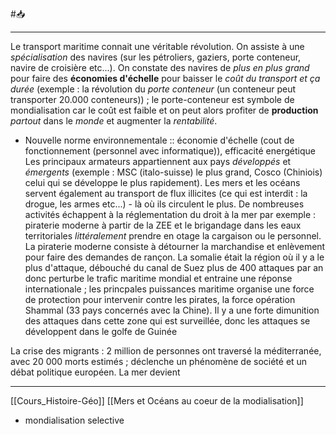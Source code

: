 #📥 

---
Le transport maritime connait une véritable révolution. On assiste à une *spécialisation* des navires (sur les pétroliers, gaziers, porte conteneur, navire de croisière etc...). On constate des navires de *plus en plus grand* pour faire des **économies d'échelle** pour baisser le *coût du transport et ça durée* (exemple : la révolution du *porte conteneur* (un conteneur peut transporter 20.000 conteneurs)) ; le porte-conteneur est symbole de mondialisation car le coût est faible et on peut alors profiter de **production** *partout* dans le *monde* et augmenter la *rentabilité*. 
- Nouvelle norme environnementale :: économie d'échelle (cout de fonctionnement (personnel avec informatique)), efficacité energétique
Les principaux armateurs appartiennent aux pays *développés* et *émergents* (exemple : MSC (italo-suisse) le plus grand, Cosco (Chiniois) celui qui se développe le plus rapidement).
Les mers et les océans servent également au transport de flux illicites (ce qui est interdit : la drogue, les armes etc...) - là où ils circulent le plus. 
De nombreuses activités échappent à la réglementation du droit à la mer par exemple : piraterie moderne à partir de la ZEE et le brigandage dans les eaux territoriales *littéralement* prendre en otage la cargaison ou le personnel. 
La piraterie moderne consiste à détourner la marchandise et enlèvement pour faire des demandes de rançon. La somalie était la région où il y a le plus d'attaque, débouché du canal de Suez plus de 400 attaques par an donc perturbe le trafic maritime mondial et entraine une réponse internationale ; les princpales puissances maritime organise une force de protection pour intervenir contre les pirates, la force opération Shammal (33 pays concernés avec la Chine). Il y a une forte dimunition des attaques dans cette zone qui est surveillée, donc les attaques se développent dans le golfe de Guinée

La crise des migrants : 2 million de personnes ont traversé la méditerranée, avec 20 000 morts estimés ; déclenche un phénomène de société et un débat politique européen. La mer devient

---
[[Cours_Histoire-Géo]] [[Mers et Océans au coeur de la modialisation]]
- mondialisation selective
